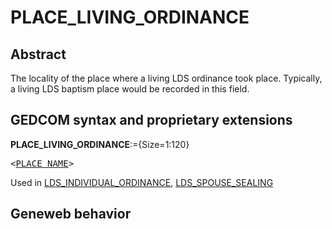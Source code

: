 ﻿<!-- licence GPL V2, cf https://github.com/TitiFix/geneweb -->
# PLACE_LIVING_ORDINANCE
## Abstract
The locality of the place where a living LDS ordinance took place.  Typically, a living LDS baptism
place would be recorded in this field.


## GEDCOM syntax and proprietary extensions

**PLACE_LIVING_ORDINANCE**:={Size=1:120}
<pre>
&lt;<a href=Ged.PLACE_NAME.md>PLACE_NAME</a>&gt;
</pre>
Used in <a href=Ged.LDS_INDIVIDUAL_ORDINANCE.md>LDS_INDIVIDUAL_ORDINANCE</a>, <a href=Ged.LDS_SPOUSE_SEALING.md>LDS_SPOUSE_SEALING</a><br />


## Geneweb behavior


